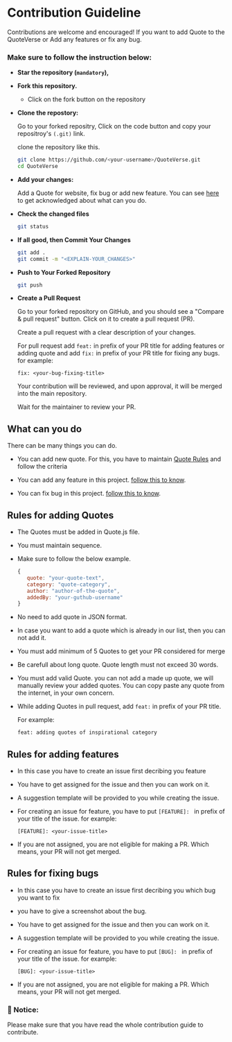 # Contribution Guideline

Contributions are welcome and encouraged! If you want to add Quote to the QuoteVerse or Add any features or fix any bug.

### Make sure to follow the instruction below:

- **Star the repository (`mandatory`),**
- **Fork this repository.**
  - Click on the fork button on the repository
- **Clone the repostory:**

  Go to your forked repositry, Click on the code button and copy your repositroy's `(.git)` link.

  clone the repository like this.


   ```sh
   git clone https://github.com/<your-username>/QuoteVerse.git
   cd QuoteVerse
   ```

- **Add your changes:**

  Add a Quote for website, fix bug or add new feature. You can see [here](#what-can-you-do) to get acknowledged about what can you do.

- **Check the changed files**

  ```sh
  git status
  ```

- **If all good, then Commit Your Changes**

  ```sh
  git add .
  git commit -m "<EXPLAIN-YOUR_CHANGES>"
  ```

- **Push to Your Forked Repository**

  ```sh
  git push
  ```

- **Create a Pull Request**

  Go to your forked repository on GitHub, and you should see a "Compare & pull request" button. Click on it to create a pull request (PR).

  Create a pull request with a clear description of your changes.

  For pull request add `feat:` in prefix of your PR title for adding features or adding quote and add `fix:` in prefix of your PR title for fixing any bugs. for example:

  ```
  fix: <your-bug-fixing-title>
  ```

  Your contribution will be reviewed, and upon approval, it will be merged into the main repository.

  Wait for the maintainer to review your PR.

## What can you do

There can be many things you can do.

- You can add new quote. For this, you have to maintain [Quote Rules](#rules-for-adding-quotes) and follow the criteria

- You can add any feature in this project. [follow this to know](#rules-for-adding-features).

- You can fix bug in this project. [follow this to know](#rules-for-fixing-bugs).

## Rules for adding Quotes

- The Quotes must be added in Quote.js file.
- You must maintain sequence.
- Make sure to follow the below example.
   ```javascript
   {
      quote: "your-quote-text",
      category: "quote-category",
      author: "author-of-the-quote",
      addedBy: "your-guthub-username"
   }
   ```
- No need to add quote in JSON format.
- In case you want to add a quote which is already in our list, then you can not add it.
- You must add minimum of 5 Quotes to get your PR considered for merge
- Be carefull about long quote. Quote length must not exceed 30 words.
- You must add valid Quote. you can not add a made up quote, we will manually review your added quotes. You can copy paste any quote from the internet, in your own concern.
- While adding Quotes in pull request, add `feat:` in prefix of your PR title. 
   
   For example:
   ```sh
   feat: adding quotes of inspirational category
   ```

## Rules for adding features

- In this case you have to create an issue first decribing you feature
- You have to get assigned for the issue and then you can work on it.
- A suggestion template will be provided to you while creating the issue.
- For creating an issue for feature, you have to put `[FEATURE]: ` in prefix of your title of the issue. for example:

  ```
  [FEATURE]: <your-issue-title>
  ```

- If you are not assigned, you are not eligible for making a PR. Which means, your PR will not get merged.

## Rules for fixing bugs

- In this case you have to create an issue first decribing you which bug you want to fix
- you have to give a screenshot about the bug.
- You have to get assigned for the issue and then you can work on it.
- A suggestion template will be provided to you while creating the issue.
- For creating an issue for feature, you have to put `[BUG]: ` in prefix of your title of the issue. for example:

  ```
  [BUG]: <your-issue-title>
  ```

- If you are not assigned, you are not eligible for making a PR. Which means, your PR will not get merged.

### 🔴 Notice:

Please make sure that you have read the whole contribution guide to contribute.
